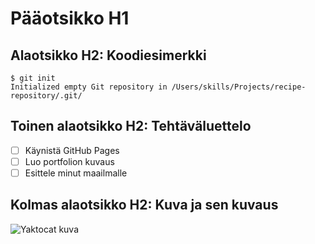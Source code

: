 # Pääotsikko H1

## Alaotsikko H2: Koodiesimerkki

```
$ git init
Initialized empty Git repository in /Users/skills/Projects/recipe-repository/.git/
```

## Toinen alaotsikko H2: Tehtäväluettelo

- [ ] Käynistä GitHub Pages
- [ ] Luo portfolion kuvaus
- [ ] Esittele minut maailmalle

## Kolmas alaotsikko H2: Kuva ja sen kuvaus

![Yaktocat kuva](https://octodex.github.com/images/yaktocat.png)

